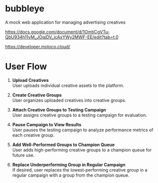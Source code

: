 # bubbleye
A mock web application for managing advertising creatives

https://docs.google.com/document/d/1OmtiCgVTu-QbU934h11vM_JOqjDV_icAxYWy2MWF-EE/edit?tab=t.0

https://developer.moloco.cloud/


# User Flow

1. **Upload Creatives**  
    User uploads individual creative assets to the platform.

2. **Create Creative Groups**  
    User organizes uploaded creatives into creative groups.

3. **Attach Creative Groups to Testing Campaign**  
    User assigns creative groups to a testing campaign for evaluation.

4. **Pause Campaign to View Results**  
    User pauses the testing campaign to analyze performance metrics of each creative group.

5. **Add Well-Performed Groups to Champion Queue**  
    User adds high-performing creative groups to a champion queue for future use.

6. **Replace Underperforming Group in Regular Campaign**  
    If desired, user replaces the lowest-performing creative group in a regular campaign with a group from the champion queue.
